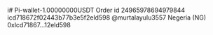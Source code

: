 i# Pi-wallet-1.00000000USDT Order id 24965978694979844
icd718672f02443b77b3e5f2eld598 
@murtalayulu3557 Negeria (NG)
0xlcd71867...12eld598
